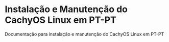 # Instalação e Manutenção do CachyOS Linux em PT-PT
Documentação para instalação e manutenção do CachyOS Linux em PT-PT
